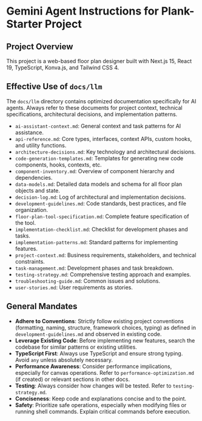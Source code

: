 # Gemini Agent Instructions for Plank-Starter Project

## Project Overview
This project is a web-based floor plan designer built with Next.js 15, React 19, TypeScript, Konva.js, and Tailwind CSS 4.

## Effective Use of `docs/llm`
The `docs/llm` directory contains optimized documentation specifically for AI agents. Always refer to these documents for project context, technical specifications, architectural decisions, and implementation patterns.

-   `ai-assistant-context.md`: General context and task patterns for AI assistance.
-   `api-reference.md`: Core types, interfaces, context APIs, custom hooks, and utility functions.
-   `architecture-decisions.md`: Key technology and architectural decisions.
-   `code-generation-templates.md`: Templates for generating new code components, hooks, contexts, etc.
-   `component-inventory.md`: Overview of component hierarchy and dependencies.
-   `data-models.md`: Detailed data models and schema for all floor plan objects and state.
-   `decision-log.md`: Log of architectural and implementation decisions.
-   `development-guidelines.md`: Code standards, best practices, and file organization.
-   `floor-plan-tool-specification.md`: Complete feature specification of the tool.
-   `implementation-checklist.md`: Checklist for development phases and tasks.
-   `implementation-patterns.md`: Standard patterns for implementing features.
-   `project-context.md`: Business requirements, stakeholders, and technical constraints.
-   `task-management.md`: Development phases and task breakdown.
-   `testing-strategy.md`: Comprehensive testing approach and examples.
-   `troubleshooting-guide.md`: Common issues and solutions.
-   `user-stories.md`: User requirements as stories.

## General Mandates
-   **Adhere to Conventions**: Strictly follow existing project conventions (formatting, naming, structure, framework choices, typing) as defined in `development-guidelines.md` and observed in existing code.
-   **Leverage Existing Code**: Before implementing new features, search the codebase for similar patterns or existing utilities.
-   **TypeScript First**: Always use TypeScript and ensure strong typing. Avoid `any` unless absolutely necessary.
-   **Performance Awareness**: Consider performance implications, especially for canvas operations. Refer to `performance-optimization.md` (if created) or relevant sections in other docs.
-   **Testing**: Always consider how changes will be tested. Refer to `testing-strategy.md`.
-   **Conciseness**: Keep code and explanations concise and to the point.
-   **Safety**: Prioritize safe operations, especially when modifying files or running shell commands. Explain critical commands before execution.
